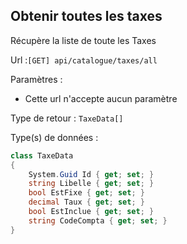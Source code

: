 ## <span id='listedestaxes'>Obtenir toutes les taxes</span>

Récupère la liste de toute les Taxes

Url :`[GET] api/catalogue/taxes/all`

Paramètres : 

- Cette url n'accepte aucun paramètre

Type de retour : `TaxeData[]`

Type(s) de données :

```csharp
class TaxeData
{
	System.Guid Id { get; set; }
	string Libelle { get; set; }
	bool EstFixe { get; set; }
	decimal Taux { get; set; }
	bool EstInclue { get; set; }
	string CodeCompta { get; set; }
}

```


